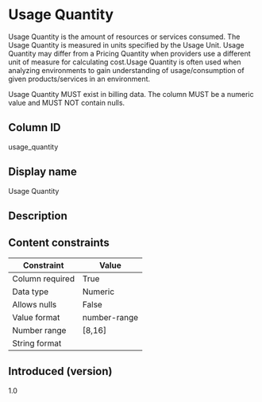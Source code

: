 # Usage Quantity

Usage Quantity is the amount of resources or services consumed. The Usage Quantity is measured in units specified by the Usage Unit. Usage Quantity may differ from a Pricing Quantity when providers use a different unit of measure for calculating cost.Usage Quantity is often used when analyzing environments to gain understanding of usage/consumption of given products/services in an environment.

Usage Quantity MUST exist in billing data. The column MUST be a numeric value and MUST NOT contain nulls.

## Column ID

usage_quantity

## Display name

Usage Quantity

## Description

## Content constraints

| Constraint      | Value        |
|-----------------|--------------|
| Column required | True         |
| Data type       | Numeric      |
| Allows nulls    | False        |
| Value format    | number-range |
| Number range    | [8,16]       |
| String format   |              |

## Introduced (version)

1.0
